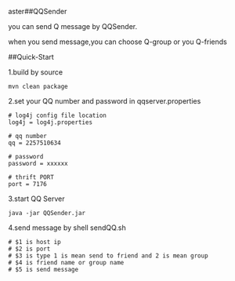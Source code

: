 aster##QQSender

you can send Q message by QQSender.

when you send message,you can choose Q-group or you Q-friends

##Quick-Start

1.build by source

	mvn clean package

2.set your QQ number and password in qqserver.properties
	
	# log4j config file location
	log4j = log4j.properties
	
	# qq number
	qq = 2257510634
	
	# password
	password = xxxxxx
	
	# thrift PORT
	port = 7176

3.start QQ Server

	java -jar QQSender.jar

4.send message by shell sendQQ.sh 

	# $1 is host ip
	# $2 is port
	# $3 is type 1 is mean send to friend and 2 is mean group 
	# $4 is friend name or group name
	# $5 is send message



